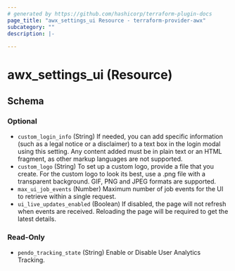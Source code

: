 ```yaml
---
# generated by https://github.com/hashicorp/terraform-plugin-docs
page_title: "awx_settings_ui Resource - terraform-provider-awx"
subcategory: ""
description: |-
  
---
```


# awx_settings_ui (Resource)





<!-- schema generated by tfplugindocs -->
## Schema

### Optional

- `custom_login_info` (String) If needed, you can add specific information (such as a legal notice or a disclaimer) to a text box in the login modal using this setting. Any content added must be in plain text or an HTML fragment, as other markup languages are not supported.
- `custom_logo` (String) To set up a custom logo, provide a file that you create. For the custom logo to look its best, use a .png file with a transparent background. GIF, PNG and JPEG formats are supported.
- `max_ui_job_events` (Number) Maximum number of job events for the UI to retrieve within a single request.
- `ui_live_updates_enabled` (Boolean) If disabled, the page will not refresh when events are received. Reloading the page will be required to get the latest details.

### Read-Only

- `pendo_tracking_state` (String) Enable or Disable User Analytics Tracking.
